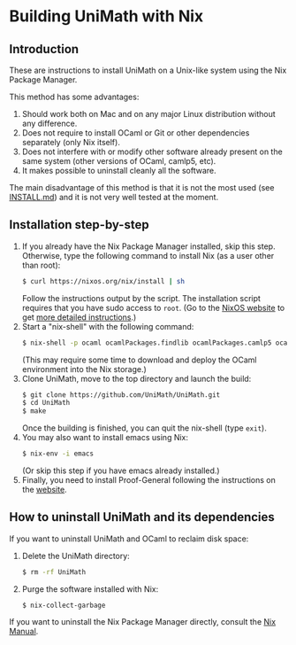 Building UniMath with Nix
=====================================

## Introduction

These are instructions to install UniMath on a Unix-like system using
the Nix Package Manager.

This method has some advantages:
1. Should work both on Mac and on any major Linux distribution without
   any difference.
2. Does not require to install OCaml or Git or other dependencies
   separately (only Nix itself).
3. Does not interfere with or modify other software already present on
   the same system (other versions of OCaml, camlp5, etc).
4. It makes possible to uninstall cleanly all the software.

The main disadvantage of this method is that it is not the most used
(see [INSTALL.md](https://github.com/UniMath/UniMath/blob/master/INSTALL.md))
and it is not very well tested at the moment.

## Installation step-by-step

1. If you already have the Nix Package Manager installed, skip this step.
   Otherwise, type the following command to install Nix
   (as a user other than root):
   ```bash
   $ curl https://nixos.org/nix/install | sh
   ```
   Follow the instructions output by the script.
   The installation script requires that you have sudo access to `root`.
   (Go to the [NixOS website](https://nixos.org) to get
   [more detailed instructions](https://nixos.org/nix/download.html).)
2. Start a "nix-shell" with the following command:
   ```bash
   $ nix-shell -p ocaml ocamlPackages.findlib ocamlPackages.camlp5 ocamlPackages.num gnumake git
   ```
   (This may require some time to download and deploy the OCaml
   environment into the Nix storage.)
3. Clone UniMath, move to the top directory and launch the build:
   ```bash
   $ git clone https://github.com/UniMath/UniMath.git
   $ cd UniMath
   $ make
   ```
   Once the building is finished, you can quit the nix-shell (type `exit`).
4. You may also want to install emacs using Nix:
   ```bash
   $ nix-env -i emacs
   ```
   (Or skip this step if you have emacs already installed.)
5. Finally, you need to install Proof-General following the instructions
   on the [website](https://proofgeneral.github.io).

## How to uninstall UniMath and its dependencies

If you want to uninstall UniMath and OCaml to reclaim disk space:
1. Delete the UniMath directory:
   ```bash
   $ rm -rf UniMath
   ```
2. Purge the software installed with Nix:
   ```
   $ nix-collect-garbage
   ```

If you want to uninstall the Nix Package Manager directly, consult the
[Nix Manual](https://nixos.org/nix/manual/#chap-installation).
